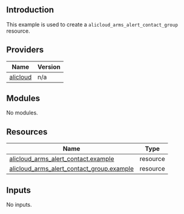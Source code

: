 <!-- BEGIN_TF_DOCS -->
## Introduction

This example is used to create a `alicloud_arms_alert_contact_group` resource.

## Providers

| Name | Version |
|------|---------|
| <a name="provider_alicloud"></a> [alicloud](#provider\_alicloud) | n/a |

## Modules

No modules.

## Resources

| Name | Type |
|------|------|
| [alicloud_arms_alert_contact.example](https://registry.terraform.io/providers/aliyun/alicloud/latest/docs/resources/arms_alert_contact) | resource |
| [alicloud_arms_alert_contact_group.example](https://registry.terraform.io/providers/aliyun/alicloud/latest/docs/resources/arms_alert_contact_group) | resource |

## Inputs

No inputs.
<!-- END_TF_DOCS -->    